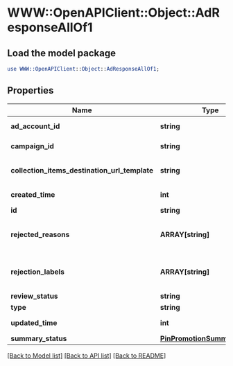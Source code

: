 # WWW::OpenAPIClient::Object::AdResponseAllOf1

## Load the model package
```perl
use WWW::OpenAPIClient::Object::AdResponseAllOf1;
```

## Properties
Name | Type | Description | Notes
------------ | ------------- | ------------- | -------------
**ad_account_id** | **string** | The ID of the advertiser that this ad belongs to. | [optional] 
**campaign_id** | **string** | ID of the ad campaign that contains this ad. | [optional] 
**collection_items_destination_url_template** | **string** | Destination URL template for all items within a collections drawer. | [optional] 
**created_time** | **int** | Pin creation time. Unix timestamp in seconds. | [optional] 
**id** | **string** | The ID of this ad. | [optional] 
**rejected_reasons** | **ARRAY[string]** | Enum reason why the pin was rejected. Returned if &lt;code&gt;review_status&lt;/code&gt; is \&quot;REJECTED\&quot;. | [optional] 
**rejection_labels** | **ARRAY[string]** | Text reason why the pin was rejected. Returned if &lt;code&gt;review_status&lt;/code&gt; is \&quot;REJECTED\&quot;. | [optional] 
**review_status** | **string** | Ad review status | [optional] 
**type** | **string** | Always \&quot;ad\&quot;. | [optional] 
**updated_time** | **int** | Last update time. Unix timestamp in seconds. | [optional] 
**summary_status** | [**PinPromotionSummaryStatus**](PinPromotionSummaryStatus.md) | Ad summary status | [optional] 

[[Back to Model list]](../README.md#documentation-for-models) [[Back to API list]](../README.md#documentation-for-api-endpoints) [[Back to README]](../README.md)


